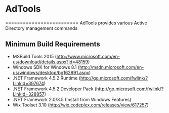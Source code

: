 # AdTools
=========================
AdTools provides various Active Directory management commands

## Minimum Build Requirements

* MSBuild Tools 2015 (http://www.microsoft.com/en-us/download/details.aspx?id=48159)
* Windows SDK for Windows 8.1 (http://msdn.microsoft.com/en-us/windows/desktop/bg162891.aspx)
* .NET Framework 4.5.2 Runtime (http://go.microsoft.com/fwlink/?LinkId=397674)
* .NET Framework 4.5.2 Developer Pack (http://go.microsoft.com/fwlink/?LinkId=328857)
* .NET Framework 2.0/3.5 (Install from Windows Features)
* Wix Toolset 3.10 (http://wix.codeplex.com/releases/view/617257)
